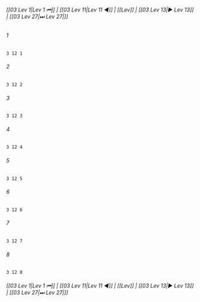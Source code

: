 
###### [[03 Lev 1|Lev 1 ⏮]] | [[03 Lev 11|Lev 11 ◀]] | [[Lev]] | [[03 Lev 13|▶ Lev 13]] | [[03 Lev 27|⏭ Lev 27|]]

###### 1
``` verse
3 12 1 
```
###### 2
``` verse
3 12 2 
```
###### 3
``` verse
3 12 3 
```
###### 4
``` verse
3 12 4 
```
###### 5
``` verse
3 12 5 
```
###### 6
``` verse
3 12 6 
```
###### 7
``` verse
3 12 7 
```
###### 8
``` verse
3 12 8 
```

###### [[03 Lev 1|Lev 1 ⏮]] | [[03 Lev 11|Lev 11 ◀]] | [[Lev]] | [[03 Lev 13|▶ Lev 13]] | [[03 Lev 27|⏭ Lev 27|]]

